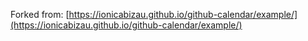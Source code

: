Forked from: [https://ionicabizau.github.io/github-calendar/example/](https://ionicabizau.github.io/github-calendar/example/)

